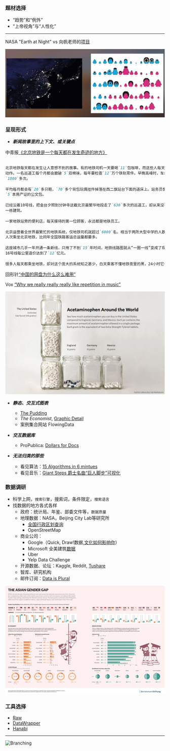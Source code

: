 ### 题材选择
- “趋势”和“例外”
- “上帝视角”与“人性化”

* * *
NASA "Earth at Night" vs 向帆老师的[项目](https://mp.weixin.qq.com/s?__biz=MjM5NDY0NjgxNA==&mid=2652492578&idx=1&sn=55251fb7363048a0a4cfcd56415290c7&chksm=bd69ed538a1e644534f39f4e902182b341ff722595ab088c5ea29289337b1a68ac132bcab5bb&mpshare=1&scene=1&srcid=&pass_ticket=79dDz%2FHMVwXbk2mm7ugsvBotCrnVVa1%2BWMtgQQt2uSI892TiEEaXDq0Fav%2BYNvtm#rd)

![Branching](ex.png)

### 呈现形式
 
- **_新闻故事里的上下文、或关键点_**

中青报[《北京地铁是一个每天都在发生奇迹的地方》](https://mp.weixin.qq.com/s?__biz=MzA3NTc2NDY5MA==&mid=2653041384&idx=1&sn=71762c9c8eb0644ef9116033c40d6d3c&chksm=84bd1455b3ca9d43916e2285454d61799ee480d0e16eeb8319d7c154f09ffe737e9bdd5df49d&mpshare=1&scene=1&srcid=&pass_ticket=fKUfGHgeEKtpamITIOiVGm2Ildeihe6XLUB7%2FJSuNQPK61%2BM4XJHcjkTCqkjmkW6#rd)

```markdown

北京地铁每天都在发生让人意想不到的故事。有的地铁司机一天要喝`11`包咖啡，而这些人每天要重复`960`多次手势
动作。一名巡道工每个月都会磨破`5`双棉袜，每年要检查`12`万个铁轨零件。早晚高峰时，车站广播员要把一句话重复
`1800`多次。

平均每月都会有`20`多只鞋，`70`多个背包玩偶挂件掉落在西二旗站台下面的道床上。站务员曾在那里捡到一个装有
`5`本房产证的公文包。

已经沿着10号线，把金台夕照到分钟寺这截北京最繁华地段走了`630`多次的巡道工，却从来没有走进过头顶上的任何
一栋建筑。

一家地铁站旁的便利店，每天接待的第一位顾客，永远都是地铁员工。

北京运营着全世界最繁忙的地铁系统，仅地铁司机就超过`6000`名，相当于两所大型中学的人数规模。2017年共有`38.7`亿
人次乘坐北京地铁，比同年全国铁路客运总运量都要多。

这座城市几乎一年开通一条新线，只用了不到`15`年时间，地铁线路图就从“一圈一线”变成了现在的“电路板”，新开通的
16号线每公里造价达到了`12`亿元。

很多人每天都乘坐地铁，却对这个庞大的系统知之甚少，白天乘客不懂地铁夜里的黑，24小时它一刻都没停止过紧张的运行。

```

回形针[“中国的网盘为什么这么难用”](https://www.bilibili.com/video/av58647793)

Vox [“Why we really really really like repetition in  music”](https://www.youtube.com/watch?v=HzzmqUoQobc&list=WL&index=8&t=0s)

![Branching](ex2.png)

- **_静态、交互式图表_**
  - [The Pudding](https://pudding.cool/)
  - *The Economist*, [Graphic Detail](https://www.economist.com/graphic-detail/)
  - 案例集合网站 FlowingData

- **_交互数据库_**
  - ProPublica: [Dollars for Docs](https://projects.propublica.org/docdollars/)

- **_无法归类的那些_**
  - 看见算法：[15 Algorithms in 6 mintues](https://www.youtube.com/watch?v=kPRA0W1kECg&feature=youtu.be)
  - 看见音乐：[Giant Steps 爵士名曲“巨人脚步”可视化](https://www.youtube.com/watch?v=rh6WTAHKYTc&list=WL&index=4&t=0s)

### 数据调研
- 科学上网，`搜索引擎`，搜索词，条件限定，`搜索语言`
- 找数据的地方各式各样
  - 政府：统计局、年鉴、部委文件等，`数据质量`
  - 地理数据：NASA，Beijing City Lab等研究所
    - [全国行政区划查询](http://202.108.98.30/map)
    - OpenStreetMap
  - 商业公司：
    - Google（Quick, Draw!数据,[文化如何影响你](https://qz.com/994486/the-way-you-draw-circles-says-a-lot-about-you/)）
    - Microsoft 全美建筑[数据](https://github.com/microsoft/USBuildingFootprints)
    - Uber
    - Yelp Data Challenge
  - 开源数据、论坛：Kaggle, Reddit, [Tushare](tushare.org)
  - 智库、研究机构
  - 邮件订阅：[Data is Plural](https://tinyletter.com/data-is-plural/archive)

![Branching](ex3.png)

### 工具选择

- [Raw](https://rawgraphs.io/)
- [DataWrapper](https://www.datawrapper.de/)
- [Hanabi](http://hanabi.data-viz.cn/index)

* * *
![Branching](https://haoyuns.github.io/hanabi.png)

